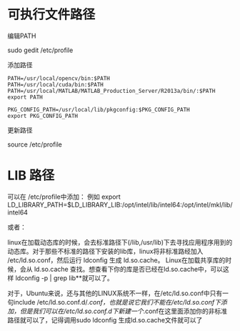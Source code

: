 # 可执行文件路径

编辑PATH

sudo gedit /etc/profile 

添加路径

	PATH=/usr/local/opencv/bin:$PATH
	PATH=/usr/local/cuda/bin:$PATH
	PATH=/usr/local/MATLAB/MATLAB_Production_Server/R2013a/bin/:$PATH
	export PATH

	PKG_CONFIG_PATH=/usr/local/lib/pkgconfig:$PKG_CONFIG_PATH
	export PKG_CONFIG_PATH

更新路径

source  /etc/profile

# LIB 路径

可以在 /etc/profile中添加： 例如 export LD_LIBRARY_PATH=$LD_LIBRARY_LIB:/opt/intel/lib/intel64:/opt/intel/mkl/lib/intel64

或者：

linux在加载动态库的时候，会去标准路径下(/lib,/usr/lib)下去寻找应用程序用到的动态库。对于那些不标准的路径下安装的lib库，linux将非标准路经加入 /etc/ld.so.conf，然后运行 ldconfig 生成 ld.so.cache。 Linux在加载共享库的时候，会从 ld.so.cache 查找。想查看下你的库是否已经在ld.so.cache中，可以这样 ldconfig -p | grep lib**就可以了。

对于，Ubuntu来说，还与其他的LINUX系统不一样，在/etc/ld.so.conf中只有一句include /etc/ld.so.conf.d/*.conf，也就是说它我们不能在/etc/ld.so.conf下添加，但是我们可以在/etc/ld.so.conf.d下新建一个*.conf在这里面添加你的非标准路径就可以了，记得调用sudo ldconfig 生成ld.so.cache文件就可以了